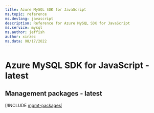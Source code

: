 ```yaml
---
title: Azure MySQL SDK for JavaScript
ms.topic: reference
ms.devlang: javascript
description: Reference for Azure MySQL SDK for JavaScript
ms.service: mysql
ms.author: jeffish
author: xirzec
ms.data: 08/17/2022
---
```

# Azure MySQL SDK for JavaScript - latest

## Management packages - latest
[!INCLUDE [mgmt-packages](mysql-mgmt-index.md)]